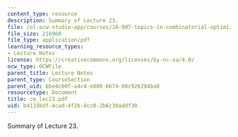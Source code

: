 ```yaml
---
content_type: resource
description: Summary of Lecture 23.
file: /ol-ocw-studio-app/courses/18-997-topics-in-combinatorial-optimization-spring-2004/b4133bdf4cad4f2b8cc82b6c30addf30_co_lec23.pdf
file_size: 216968
file_type: application/pdf
learning_resource_types:
- Lecture Notes
license: https://creativecommons.org/licenses/by-nc-sa/4.0/
ocw_type: OCWFile
parent_title: Lecture Notes
parent_type: CourseSection
parent_uid: bbe4c00f-a4c4-e800-6674-00c926294ba8
resourcetype: Document
title: co_lec23.pdf
uid: b4133bdf-4cad-4f2b-8cc8-2b6c30addf30
---
```

Summary of Lecture 23.